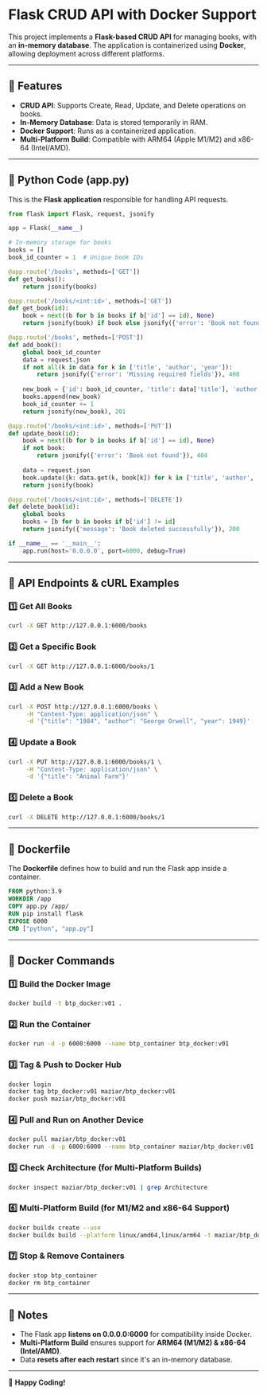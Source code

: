 # Flask CRUD API with Docker Support

This project implements a **Flask-based CRUD API** for managing books, with an **in-memory database**. The application is containerized using **Docker**, allowing deployment across different platforms.

---

## 📌 Features
- **CRUD API**: Supports Create, Read, Update, and Delete operations on books.
- **In-Memory Database**: Data is stored temporarily in RAM.
- **Docker Support**: Runs as a containerized application.
- **Multi-Platform Build**: Compatible with ARM64 (Apple M1/M2) and x86-64 (Intel/AMD).

---

## 📜 Python Code (app.py)
This is the **Flask application** responsible for handling API requests.

```python
from flask import Flask, request, jsonify

app = Flask(__name__)

# In-memory storage for books
books = []
book_id_counter = 1  # Unique book IDs

@app.route('/books', methods=['GET'])
def get_books():
    return jsonify(books)

@app.route('/books/<int:id>', methods=['GET'])
def get_book(id):
    book = next((b for b in books if b['id'] == id), None)
    return jsonify(book) if book else jsonify({'error': 'Book not found'}), 404

@app.route('/books', methods=['POST'])
def add_book():
    global book_id_counter
    data = request.json
    if not all(k in data for k in ['title', 'author', 'year']):
        return jsonify({'error': 'Missing required fields'}), 400
    
    new_book = {'id': book_id_counter, 'title': data['title'], 'author': data['author'], 'year': data['year']}
    books.append(new_book)
    book_id_counter += 1
    return jsonify(new_book), 201

@app.route('/books/<int:id>', methods=['PUT'])
def update_book(id):
    book = next((b for b in books if b['id'] == id), None)
    if not book:
        return jsonify({'error': 'Book not found'}), 404
    
    data = request.json
    book.update({k: data.get(k, book[k]) for k in ['title', 'author', 'year']})
    return jsonify(book)

@app.route('/books/<int:id>', methods=['DELETE'])
def delete_book(id):
    global books
    books = [b for b in books if b['id'] != id]
    return jsonify({'message': 'Book deleted successfully'}), 200

if __name__ == '__main__':
    app.run(host='0.0.0.0', port=6000, debug=True)
```

---

## 📡 API Endpoints & cURL Examples
### 1️⃣ Get All Books
```sh
curl -X GET http://127.0.0.1:6000/books
```

### 2️⃣ Get a Specific Book
```sh
curl -X GET http://127.0.0.1:6000/books/1
```

### 3️⃣ Add a New Book
```sh
curl -X POST http://127.0.0.1:6000/books \
     -H "Content-Type: application/json" \
     -d '{"title": "1984", "author": "George Orwell", "year": 1949}'
```

### 4️⃣ Update a Book
```sh
curl -X PUT http://127.0.0.1:6000/books/1 \
     -H "Content-Type: application/json" \
     -d '{"title": "Animal Farm"}'
```

### 5️⃣ Delete a Book
```sh
curl -X DELETE http://127.0.0.1:6000/books/1
```

---

## 🐳 Dockerfile
The **Dockerfile** defines how to build and run the Flask app inside a container.

```dockerfile
FROM python:3.9
WORKDIR /app
COPY app.py /app/
RUN pip install flask
EXPOSE 6000
CMD ["python", "app.py"]
```

---

## 🔧 Docker Commands
### **1️⃣ Build the Docker Image**
```sh
docker build -t btp_docker:v01 .
```

### **2️⃣ Run the Container**
```sh
docker run -d -p 6000:6000 --name btp_container btp_docker:v01
```

### **3️⃣ Tag & Push to Docker Hub**
```sh
docker login
docker tag btp_docker:v01 maziar/btp_docker:v01
docker push maziar/btp_docker:v01
```

### **4️⃣ Pull and Run on Another Device**
```sh
docker pull maziar/btp_docker:v01
docker run -d -p 6000:6000 --name btp_container maziar/btp_docker:v01
```

### **5️⃣ Check Architecture (for Multi-Platform Builds)**
```sh
docker inspect maziar/btp_docker:v01 | grep Architecture
```

### **6️⃣ Multi-Platform Build (for M1/M2 and x86-64 Support)**
```sh
docker buildx create --use
docker buildx build --platform linux/amd64,linux/arm64 -t maziar/btp_docker:v01 --push .
```

### **7️⃣ Stop & Remove Containers**
```sh
docker stop btp_container
docker rm btp_container
```

---

## 📝 Notes
- The Flask app **listens on 0.0.0.0:6000** for compatibility inside Docker.
- **Multi-Platform Build** ensures support for **ARM64 (M1/M2) & x86-64 (Intel/AMD)**.
- Data **resets after each restart** since it's an in-memory database.

---
🚀 **Happy Coding!**
